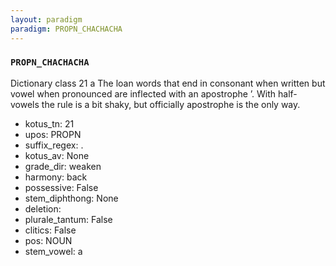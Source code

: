 ```yaml
---
layout: paradigm
paradigm: PROPN_CHACHACHA
---
```

### ` PROPN_CHACHACHA `

Dictionary class 21 a The loan words that end in consonant when written but vowel when pronounced are inflected with an apostrophe ’. With half-vowels the rule is a bit shaky, but officially apostrophe is the only way.
* kotus_tn: 21
* upos: PROPN
* suffix_regex: .
* kotus_av: None
* grade_dir: weaken
* harmony: back
* possessive: False
* stem_diphthong: None
* deletion: 
* plurale_tantum: False
* clitics: False
* pos: NOUN
* stem_vowel: a
